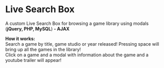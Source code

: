 # Live Search Box

A custom Live Search Box for browsing a game library using modals (<b>jQuery, PHP, MySQL</b>) <b>- AJAX</b><br>

<b>How it works:</b><br>
Search a game by title, game studio or year released! Pressing space will bring up all the games in the library!<br>
Click on a game and a modal with information about the game and a youtube trailer will appear!
